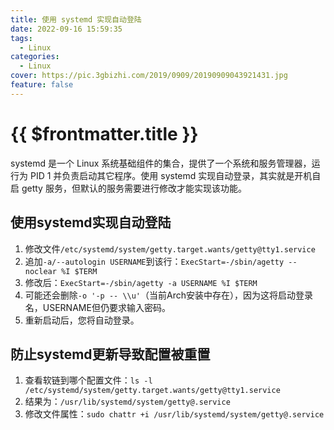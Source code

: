 ```yaml
---
title: 使用 systemd 实现自动登陆
date: 2022-09-16 15:59:35
tags:
  - Linux
categories:
  - Linux
cover: https://pic.3gbizhi.com/2019/0909/20190909043921431.jpg
feature: false
---
```

# {{ $frontmatter.title }}

systemd 是一个 Linux 系统基础组件的集合，提供了一个系统和服务管理器，运行为 PID 1 并负责启动其它程序。使用 systemd 实现自动登录，其实就是开机自启 getty 服务，但默认的服务需要进行修改才能实现该功能。

## 使用systemd实现自动登陆

1. 修改文件`/etc/systemd/system/getty.target.wants/getty@tty1.service`
2. 追加`-a/--autologin USERNAME`到该行：`ExecStart=-/sbin/agetty --noclear %I $TERM`
3. 修改后：`ExecStart=-/sbin/agetty -a USERNAME %I $TERM`
4. 可能还会删除`-o '-p -- \\u'`（当前Arch安装中存在），因为这将启动登录名，USERNAME但仍要求输入密码。
5. 重新启动后，您将自动登录。

## 防止systemd更新导致配置被重置

1. 查看软链到哪个配置文件：`ls -l /etc/systemd/system/getty.target.wants/getty@tty1.service`
2. 结果为：`/usr/lib/systemd/system/getty@.service`
3. 修改文件属性：`sudo chattr +i /usr/lib/systemd/system/getty@.service`
